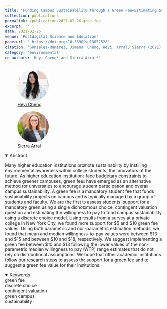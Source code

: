 ```yaml
---
title: "Funding Campus Sustainability through a Green Fee—Estimating Students’ Willingness to Pay"
collection: publications
permalink: /publication/2021-02-26-gree-fee
excerpt: ''
date: 2021-02-26
venue: 'Postdigital Science and Education'
paperurl: ' https://doi.org/10.3390/su13052528'
citation: 'González-Ramírez, Jimena, Cheng, Heyi, Arral, Sierra (2021). &quot;Funding Campus Sustainability through a Green Fee—Estimating Students’ Willingness to Pay&quot; <i> Sustainability </i>. 13(5): 2528'
category: 'environmental'
co-authors: 'Heyi Cheng* and Sierra Arral*'
---
```


<body>
<div class="image-container">
        <figure>
            <img src="/images/co-authors/heyi_cheng.png" width="100" height="auto">
            <figcaption><a href="https://www.linkedin.com/in/heyi-cheng/" target="_blank">Heyi Cheng</a></figcaption>
        </figure>
        <figure>
            <img src="/images/co-authors/sierra_arral.png" width="100" height="auto">
            <figcaption><a href="https://www.linkedin.com/in/sierra-arral/" target="_blank">Sierra Arral</a></figcaption>
        </figure>           
        <!-- Add more images as needed -->
    </div>
</body>


<details open>
<summary>
Abstract
</summary>

<p>
Many higher education institutions promote sustainability by instilling environmental awareness within college students, the innovators of the future. As higher education institutions face budgetary constraints to achieve greener campuses, green fees have emerged as an alternative method for universities to encourage student participation and overall campus sustainability. A green fee is a mandatory student fee that funds sustainability projects on campus and is typically managed by a group of students and faculty. We are the first to assess students’ support for a mandatory green using a single dichotomous choice, contingent valuation question and estimating the willingness to pay to fund campus sustainability using a discrete choice model. Using results from a survey at a private college in New York City, we found more support for $5 and $10 green fee values. Using both parametric and non-parametric estimation methods, we found that mean and median willingness-to-pay values were between $13 and $15 and between $10 and $18, respectively. We suggest implementing a green fee between $10 and $13 following the lower values of the non-parametric median willingness to pay (WTP) range estimates that do not rely on distributional assumptions. We hope that other academic institutions follow our research steps to assess the support for a green fee and to suggest a green fee value for their institutions.
</p>

</details>

<details open>
<summary>
Keywords
</summary>
green fee <br> 
discrete choice <br>
contingent valuation <br>
green campus <br>
sustainability <br>

<br>

</details>